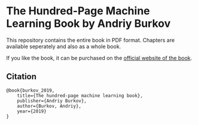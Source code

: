 # The Hundred-Page Machine Learning Book by Andriy Burkov

This repository contains the entire book in PDF format. Chapters are available seperately and also as a whole book.

If you like the book, it can be purchased on the <a href="http://themlbook.com/">official website of the book</a>.

## Citation
```
@book{burkov_2019, 
    title={The hundred-page machine learning book}, 
    publisher={Andriy Burkov}, 
    author={Burkov, Andriy}, 
    year={2019}
}
```